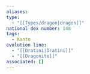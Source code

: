 ```yaml
---
aliases: 
type:
  - "[[Types/dragon|dragon]]"
national dex number: 148
tags:
  - Kanto
evolution line:
  - "[[Dratini|Dratini]]"
  - "[[Dragonite]]"
associated: []
---
```

